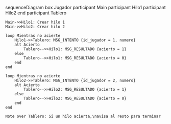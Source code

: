 sequenceDiagram
    box Jugador
        participant Main
        participant Hilo1
        participant Hilo2
    end
    participant Tablero

    Main->>Hilo1: Crear hilo 1
    Main->>Hilo2: Crear hilo 2

    loop Mientras no acierte
        Hilo1->>Tablero: MSG_INTENTO {id_jugador = 1, numero}
        alt Acierto
            Tablero-->>Hilo1: MSG_RESULTADO {acierto = 1}
        else
            Tablero-->>Hilo1: MSG_RESULTADO {acierto = 0}
        end
    end

    loop Mientras no acierte
        Hilo2->>Tablero: MSG_INTENTO {id_jugador = 2, numero}
        alt Acierto
            Tablero-->>Hilo2: MSG_RESULTADO {acierto = 1}
        else
            Tablero-->>Hilo2: MSG_RESULTADO {acierto = 0}
        end
    end

    Note over Tablero: Si un hilo acierta,\navisa al resto para terminar
